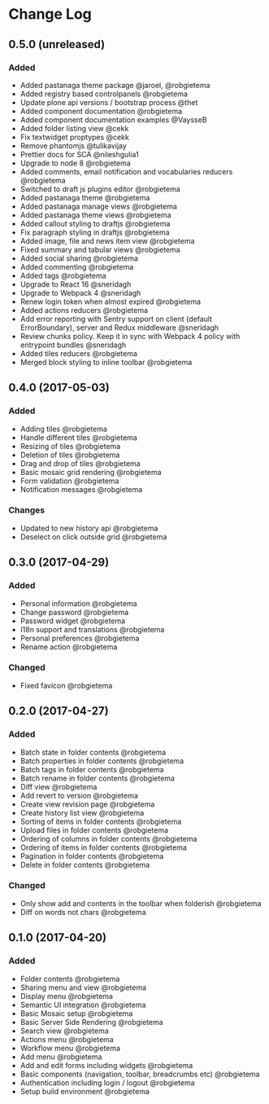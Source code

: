 # Change Log

## 0.5.0 (unreleased)

### Added

* Added pastanaga theme package @jaroel, @robgietema
* Added registry based controlpanels @robgietema
* Update plone api versions / bootstrap process @thet
* Added component documentation @robgietema
* Added component documentation examples @VaysseB
* Added folder listing view @cekk
* Fix textwidget proptypes @cekk
* Remove phantomjs @tulikavijay
* Prettier docs for SCA @nileshgulia1
* Upgrade to node 8 @robgietema
* Added comments, email notification and vocabularies reducers @robgietema
* Switched to draft js plugins editor @robgietema
* Added pastanaga theme @robgietema
* Added pastanaga manage views @robgietema
* Added pastanaga theme views @robgietema
* Added callout styling to draftjs @robgietema
* Fix paragraph styling in draftjs @robgietema
* Added image, file and news item view @robgietema
* Fixed summary and tabular views @robgietema
* Added social sharing @robgietema
* Added commenting @robgietema
* Added tags @robgietema
* Upgrade to React 16 @sneridagh
* Upgrade to Webpack 4 @sneridagh
* Renew login token when almost expired @robgietema
* Added actions reducers @robgietema
* Add error reporting with Sentry support on client (default ErrorBoundary), server and Redux middleware @sneridagh
* Review chunks policy. Keep it in sync with Webpack 4 policy with entrypoint bundles @sneridagh
* Added tiles reducers @robgietema
* Merged block styling to inline toolbar @robgietema

## 0.4.0 (2017-05-03)

### Added

* Adding tiles @robgietema
* Handle different tiles @robgietema
* Resizing of tiles @robgietema
* Deletion of tiles @robgietema
* Drag and drop of tiles @robgietema
* Basic mosaic grid rendering @robgietema
* Form validation @robgietema
* Notification messages @robgietema

### Changes

* Updated to new history api @robgietema
* Deselect on click outside grid @robgietema

## 0.3.0 (2017-04-29)

### Added

* Personal information @robgietema
* Change password @robgietema
* Password widget @robgietema
* I18n support and translations @robgietema
* Personal preferences @robgietema
* Rename action @robgietema

### Changed

* Fixed favicon @robgietema

## 0.2.0 (2017-04-27)

### Added

* Batch state in folder contents @robgietema
* Batch properties in folder contents @robgietema
* Batch tags in folder contents @robgietema
* Batch rename in folder contents @robgietema
* Diff view @robgietema
* Add revert to version @robgietema
* Create view revision page @robgietema
* Create history list view @robgietema
* Sorting of items in folder contents @robgietema
* Upload files in folder contents @robgietema
* Ordering of columns in folder contents @robgietema
* Ordering of items in folder contents @robgietema
* Pagination in folder contents @robgietema
* Delete in folder contents @robgietema

### Changed

* Only show add and contents in the toolbar when folderish @robgietema
* Diff on words not chars @robgietema

## 0.1.0 (2017-04-20)

### Added

* Folder contents @robgietema
* Sharing menu and view @robgietema
* Display menu @robgietema
* Semantic UI integration @robgietema
* Basic Mosaic setup @robgietema
* Basic Server Side Rendering @robgietema
* Search view @robgietema
* Actions menu @robgietema
* Workflow menu @robgietema
* Add menu @robgietema
* Add and edit forms including widgets @robgietema
* Basic components (navigation, toolbar, breadcrumbs etc) @robgietema
* Authentication including login / logout @robgietema
* Setup build environment @robgietema
